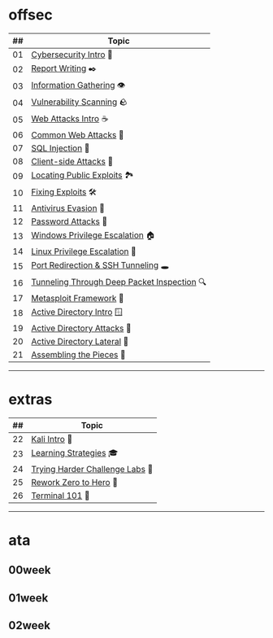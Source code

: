 # offsec

| ##  | Topic                                                              |
| --- | ------------------------------------------------------------------ |
| 01  | [Cybersecurity Intro](offsec/01cybersec.md) 🏦                     |
| 02  | [Report Writing](offsec/02reports.md) ✒️                           |
| 03  | [Information Gathering](offsec/03enum.md) 👁️                      |
| 04  | [Vulnerability Scanning](offsec/04vulnscan.md) 🪨                  |
| 05  | [Web Attacks Intro](offsec/05webatckintro.md) ☕                    |
| 06  | [Common Web Attacks](offsec/06webatck.md) 👾                       |
| 07  | [SQL Injection](offsec/07sqli.md) 📅                               |
| 08  | [Client-side Attacks](offsec/08featck.md) 💼                       |
| 09  | [Locating Public Exploits](offsec/09pubexpl.md) 🏞️                |
| 10  | [Fixing Exploits](offsec/10fixexpl.md) 🛠️                         |
| 11  | [Antivirus Evasion](offsec/11avev.md) 🚓                           |
| 12  | [Password Attacks](offsec/12passatck.md) 🌈                        |
| 13  | [Windows Privilege Escalation](offsec/13wprivesc.md) 🏠            |
| 14  | [Linux Privilege Escalation](offsec/14lprivesc.md) 🐧              |
| 15  | [Port Redirection & SSH Tunneling](offsec/15portnl.md) 🕳️         |
| 16  | [Tunneling Through Deep Packet Inspection](offsec/16pktinsp.md) 🔍 |
| 17  | [Metasploit Framework](offsec/17msfw.md) 🏫                        |
| 18  | [Active Directory Intro](offsec/18adintro.md) 🪟                   |
| 19  | [Active Directory Attacks](offsec/19adatck.md) 🔐                  |
| 20  | [Active Directory Lateral](offsec/20adlat.md) 🌉                   |
| 21  | [Assembling the Pieces](offsec/21concl.md) 🧩                      |

---
# extras

| ##  | Topic                                        |
| --- | -------------------------------------------- |
| 22  | [Kali Intro](22kali.md) 🐉                   |
| 23  | [Learning Strategies](23edustrat.md) 🎓      |
| 24  | [Trying Harder Challenge Labs](24labs.md) 🧪 |
| 25  | [Rework Zero to Hero](25sudo.md) 🤖          |
| 26  | [Terminal 101](26term.md) 📜                 |

---

# ata

## 00week

## 01week

## 02week
